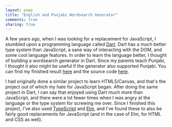 ```yaml
---
layout: page
title: "English and Punjabi Wordsearch Generator"
comments: true
sharing: true
---
```

A few years ago, when I was looking for a replacement for JavaScript, I stumbled upon a programming language called [Dart](https://www.dartlang.org/). Dart has a much better type system than JavaScript, a sane way of interacting with the DOM, and some cool language features. In order to learn the language better, I thought of building a wordsearch generator in Dart. Since my parents teach Punjabi, I thought it also might be useful if the generator also supported Punjabi. You can find my finished result [here](http://gulshansingh.com/wordsearch/) and the source code [here](https://github.com/gsingh93/punjabi-wordsearch).

I had originally done a similar project to learn HTML5/Canvas, and that's the project out of which my hate for JavaScript began. After doing the same project in Dart, I can say that enjoyed using Dart much more than JavaScript, and there were a lot fewer times when I was angry at the language or the type system for screwing me over. Since I finished this project, I've also used [TypeScript](http://www.typescriptlang.org/) and [Elm](http://elm-lang.org/), and I've found these to also be fairly good replacements for JavaScript (and in the case of Elm, for HTML and CSS as well).
